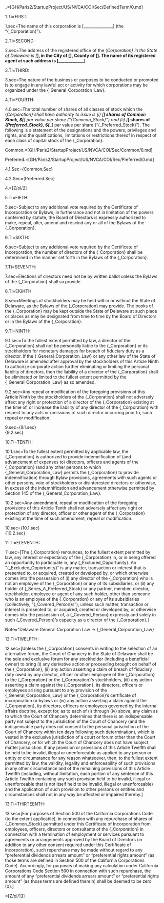 _=[GH/Paris2/StartupProject/US/NVCA/COI/Sec/DefinedTerm/0.md]
  
1.Ti=FIRST:

1.sec=The name of this corporation is [_______________] (the “{_Corporation}”).

2.Ti=SECOND:

2.sec=The address of the registered office of the {_Corporation} in the State of Delaware is [_____________], in the City of [__________], County of [__________].  The name of its registered agent at such address is [_____________________].

3.Ti=THIRD:

3.sec=The nature of the business or purposes to be conducted or promoted is to engage in any lawful act or activity for which corporations may be organized under the {_General_Corporation_Law}.

4.Ti=FOURTH:

4.0.sec=The total number of shares of all classes of stock which the {_Corporation} shall have authority to issue is (i) [_____] shares of Common Stock, $[_____] par value per share (“{_Common_Stock}”) and (ii) [______] shares of {_Preferred_Stock}, $[______] par value per share (“{_Preferred_Stock}”). The following is a statement of the designations and the powers, privileges and rights, and the qualifications, limitations or restrictions thereof in respect of each class of capital stock of the {_Corporation}.  

Common.=[GH/Paris2/StartupProject/US/NVCA/COI/Sec/Common/0.md]

Preferred.=[GH/Paris2/StartupProject/US/NVCA/COI/Sec/Preferred/0.md]

4.1.Sec={Common.Sec}

4.2.Sec={Preferred.Sec}

4.=[Z/ol/2]

5.Ti=FIFTH

5.sec=Subject to any additional vote required by the Certificate of Incorporation or Bylaws, in furtherance and not in limitation of the powers conferred by statute, the Board of Directors is expressly authorized to make, repeal, alter, amend and rescind any or all of the Bylaws of the {_Corporation}.

6.Ti=SIXTH:

6.sec=Subject to any additional vote required by the Certificate of Incorporation, the number of directors of the {_Corporation} shall be determined in the manner set forth in the Bylaws of the {_Corporation}.

7.Ti=SEVENTH:

7.sec=Elections of directors need not be by written ballot unless the Bylaws of the {_Corporation} shall so provide.

8.Ti=EIGHTH:

8.sec=Meetings of stockholders may be held within or without the State of Delaware, as the Bylaws of the {_Corporation} may provide.  The books of the {_Corporation} may be kept outside the State of Delaware at such place or places as may be designated from time to time by the Board of Directors or in the Bylaws of the {_Corporation}.

9.Ti=NINTH:

9.1.sec=To the fullest extent permitted by law, a director of the {_Corporation} shall not be personally liable to the {_Corporation} or its stockholders for monetary damages for breach of fiduciary duty as a director.  If the {_General_Corporation_Law} or any other law of the State of Delaware is amended after approval by the stockholders of this Article Ninth to authorize corporate action further eliminating or limiting the personal liability of directors, then the liability of a director of the {_Corporation} shall be eliminated or limited to the fullest extent permitted by the {_General_Corporation_Law} as so amended.

9.2.sec=Any repeal or modification of the foregoing provisions of this Article Ninth by the stockholders of the {_Corporation} shall not adversely affect any right or protection of a director of the {_Corporation} existing at the time of, or increase the liability of any director of the {_Corporation} with respect to any acts or omissions of such director occurring prior to, such repeal or modification.

9.sec={9.1.sec}<br>{9.2.sec}

10.Ti=TENTH:

10.1.sec=To the fullest extent permitted by applicable law, the {_Corporation} is authorized to provide indemnification of (and advancement of expenses to) directors, officers and agents of the {_Corporation} (and any other persons to which {_General_Corporation_Law} permits the {_Corporation} to provide indemnification) through Bylaw provisions, agreements with such agents or other persons, vote of stockholders or disinterested directors or otherwise, in excess of the indemnification and advancement otherwise permitted by Section 145 of the {_General_Corporation_Law}.

10.2.sec=Any amendment, repeal or modification of the foregoing provisions of this Article Tenth shall not adversely affect any right or protection of any director, officer or other agent of the {_Corporation} existing at the time of such amendment, repeal or modification.

10.sec={10.1.sec}<br>{10.2.sec}


11.Ti=ELEVENTH:

11.sec=[The {_Corporation} renounces, to the fullest extent permitted by law, any interest or expectancy of the {_Corporation} in, or in being offered an opportunity to participate in, any {_Excluded_Opportunity}.  An “{_Excluded_Opportunity}” is any matter, transaction or interest that is presented to, or acquired, created or developed by, or which otherwise comes into the possession of (i) any director of the {_Corporation} who is not an employee of the {_Corporation} or any of its subsidiaries, or (ii) any holder of {_Series_A_Preferred_Stock} or any partner, member, director, stockholder, employee or agent of any such holder, other than someone who is an employee of the {_Corporation} or any of its subsidiaries (collectively, “{_Covered_Person}s”), unless such matter, transaction or interest is presented to, or acquired, created or developed by, or otherwise comes into the possession of, a {_Covered_Person} expressly and solely in such {_Covered_Person}’s capacity as a director of the {_Corporation}.]

Note="Delaware General Corporation Law -> {_General_Corporation_Law}

12.Ti=TWELFTH:

12.sec=[Unless the {_Corporation} consents in writing to the selection of an alternative forum, the Court of Chancery in the State of Delaware shall be the sole and exclusive forum for any stockholder (including a beneficial owner) to bring (i) any derivative action or proceeding brought on behalf of the {_Corporation}, (ii) any action asserting a claim of breach of fiduciary duty owed by any director, officer or other employee of the {_Corporation} to the {_Corporation} or the {_Corporation}’s stockholders, (iii) any action asserting a claim against the {_Corporation}, its directors, officers or employees arising pursuant to any provision of the {_General_Corporation_Law} or the {_Corporation}’s certificate of incorporation or bylaws or (iv) any action asserting a claim against the {_Corporation}, its directors, officers or employees governed by the internal affairs doctrine, except for, as to each of (i) through (iv) above, any claim as to which the Court of Chancery determines that there is an indispensable party not subject to the jurisdiction of the Court of Chancery (and the indispensable party does not consent to the personal jurisdiction of the Court of Chancery within ten days following such determination), which is vested in the exclusive jurisdiction of a court or forum other than the Court of Chancery, or for which the Court of Chancery does not have subject matter jurisdiction. If any provision or provisions of this Article Twelfth shall be held to be invalid, illegal or unenforceable as applied to any person or entity or circumstance for any reason whatsoever, then, to the fullest extent permitted by law, the validity, legality and enforceability of such provisions in any other circumstance and of the remaining provisions of this Article Twelfth (including, without limitation, each portion of any sentence of this Article Twelfth containing any such provision held to be invalid, illegal or unenforceable that is not itself held to be invalid, illegal or unenforceable) and the application of such provision to other persons or entities and circumstances shall not in any way be affected or impaired thereby.]

13.Ti=THIRTEENTH:

13.sec=[For purposes of Section 500 of the California Corporations Code (to the extent applicable), in connection with any repurchase of shares of {_Common_Stock} permitted under this Certificate of Incorporation from employees, officers, directors or consultants of the {_Corporation} in connection with a termination of employment or services pursuant to agreements or arrangements approved by the Board of Directors (in addition to any other consent required under this Certificate of Incorporation), such repurchase may be made without regard to any “preferential dividends arrears amount” or “preferential rights amount” (as those terms are defined in Section 500 of the California Corporations Code).  Accordingly, for purposes of making any calculation under California Corporations Code Section 500 in connection with such repurchase, the amount of any “preferential dividends arrears amount” or “preferential rights amount” (as those terms are defined therein) shall be deemed to be zero (0).]

=[Z/ol/13]